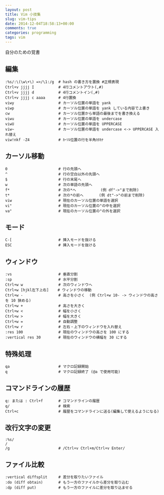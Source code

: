 ```yaml
---
layout: post
title: Vim 小技集
slug: vim-tips
date: 2014-12-04T18:58:13+00:00
comments: true
categories: programming
tags: vim
---
```


自分のための覚書

## 編集

    :%s/:\(\w\+\) =>/\1:/g  # hash の書き方を置換 #正規表現
    Ctrl+v jjjj I           # 4行コメントアウト(,#)
    Ctrl+v jjjj d           # 4行コメントイン(,#)
    Ctrl+v jjjj c aaaa      # 4行置換
    viwy                    # カーソル位置の単語を yank
    viwp                    # カーソル位置の単語を yank している内容で上書き
    cw                      # カーソル位置から単語の最後までを書き換える
    viwu                    # カーソル位置の単語を undercase
    viwU                    # カーソル位置の単語を UPPERCASE
    viw~                    # カーソル位置の単語を undercase <-> UPPERCASE 入れ替え
    viw!nkf -Z4             # ｶｰｿﾙ位置の行を半角ｶﾀｶﾅ

## カーソル移動

    0                       # 行の先頭へ
    ^                       # 行の空白以外の先頭へ
    $                       # 行の末尾へ
    w                       # 次の単語の先頭へ
    f*                      # 次の*へ           (例 df"->"まで削除)
    t*                      # 次の*の前へ       (例 dt"->"の前まで削除)
    viw                     # 現在のカーソル位置の単語を選択
    vi"                     # 現在のカーソル位置の"の中を選択
    va"                     # 現在のカーソル位置の"の外を選択

## モード

    C-[                     # 挿入モードを抜ける
    ESC                     # 挿入モードを抜ける

## ウィンドウ

    :vs                     # 垂直分割
    :sp                     # 水平分割
    Ctrl+w w                # 次のウィンドウへ
    Ctrl+w [hjkl左下上右]    # ウィンドウの移動
    Ctrl+w -                # 高さを小さく  (例 Ctrl+w 10- -> ウィンドウの高さを 10 狭める)
    Ctrl+w +                # 高さを大きく
    Ctrl+w <                # 幅を小さく
    Ctrl+w >                # 幅を大きく
    Ctrl+w =                # 自動調整
    Ctrl+w r                # 左右・上下のウィンドウを入れ替え
    :res 100                # 現在のウィンドウの高さを 100 にする
    :vertical res 30        # 現在のウィンドウの横幅を 30 にする

## 特殊処理

    qa                      # マクロ記録開始
    q                       # マクロ記録終了 (@a で使用可能)

## コマンドラインの履歴

    q: または : Ctrl+f       # コマンドラインの履歴
    q/                      # 検索
    Ctrl+c                  # 履歴をコマンドラインに送る(編集して使えるようになる)

## 改行文字の変更

    :%s/
    /
    /g                      # /Ctrl+v Ctrl+m/Ctrl+v Enter/

## ファイル比較

    :vertical diffsplit     # 差分を取りたいファイル
    :do (diff obtain)       # もう一方のファイルから差分を取り込む
    :dp (diff put)          # もう一方のファイルに差分を取り込ませる

